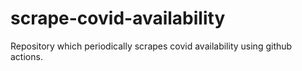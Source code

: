 # scrape-covid-availability
Repository which periodically scrapes covid availability using github actions. 
